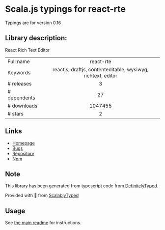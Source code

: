 
# Scala.js typings for react-rte

Typings are for version 0.16

## Library description:
React Rich Text Editor

|                    |                 |
| ------------------ | :-------------: |
| Full name          | react-rte |
| Keywords           | reactjs, draftjs, contenteditable, wysiwyg, richtext, editor |
| # releases         | 3 |
| # dependents       | 27 |
| # downloads        | 1047455 |
| # stars            | 2 |

## Links
- [Homepage](https://github.com/sstur/react-rte#readme)
- [Bugs](https://github.com/sstur/react-rte/issues)
- [Repository](https://github.com/sstur/react-rte)
- [Npm](https://www.npmjs.com/package/react-rte)
    


## Note
This library has been generated from typescript code from [DefinitelyTyped](https://definitelytyped.org).

Provided with :purple_heart: from [ScalablyTyped](https://github.com/oyvindberg/ScalablyTyped)

## Usage
See [the main readme](../../readme.md) for instructions.


